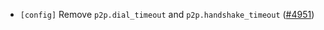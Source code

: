 - `[config]` Remove `p2p.dial_timeout` and `p2p.handshake_timeout`
  ([\#4951](https://github.com/depinnetwork/por-consensus/issues/4951))
